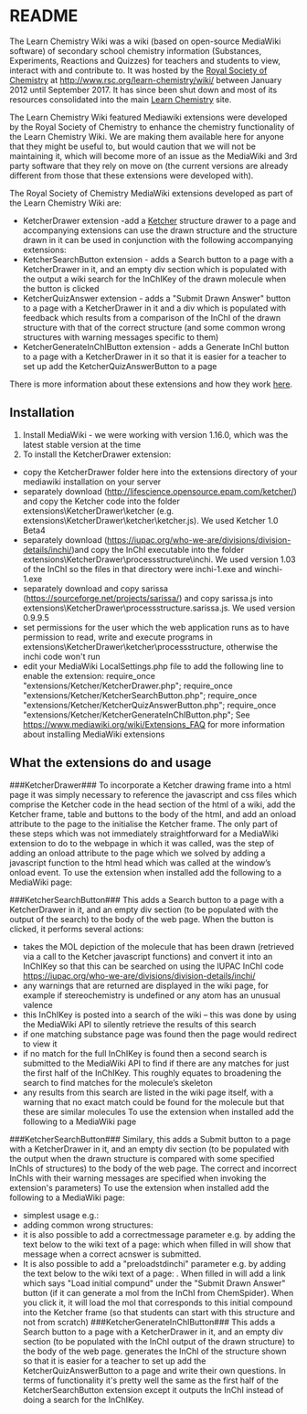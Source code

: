 # README #
The Learn Chemistry Wiki was a wiki (based on open-source MediaWiki software) of secondary school chemistry information (Substances, Experiments, Reactions and Quizzes) for teachers and students to view, interact with and contribute to. It was hosted by the [Royal Society of Chemistry](http://www.rsc.org/) at http://www.rsc.org/learn-chemistry/wiki/ between January 2012 until September 2017. It has since been shut down and most of its resources consolidated into the main [Learn Chemistry](http://www.rsc.org/learn-chemistry) site. 

The Learn Chemistry Wiki featured Mediawiki extensions were developed by the Royal Society of Chemistry to enhance the chemistry functionality of the Learn Chemistry Wiki. We are making them available here for anyone that they might be useful to, but would caution that we will not be maintaining it, which will become more of an issue as the MediaWiki and 3rd party software that they rely on move on (the current versions are already different from those that these extensions were developed with). 

The Royal Society of Chemistry MediaWiki extensions developed as part of the Learn Chemistry Wiki are:
* KetcherDrawer extension -add a [Ketcher](http://lifescience.opensource.epam.com/ketcher/) structure drawer to a page and accompanying extensions can use the drawn structure and the structure drawn in it can be used in conjunction with the following accompanying extensions:
* KetcherSearchButton extension - adds a Search button to a page with a KetcherDrawer in it, and an empty div section which is populated with the output a wiki search for the InChIKey of the drawn molecule when the button is clicked
* KetcherQuizAnswer extension - adds a "Submit Drawn Answer" button to a page with a KetcherDrawer in it and a div which is populated with feedback which results from a comparison of the InChI of the drawn structure with that of the correct structure (and some common wrong structures with warning messages specific to them)
* KetcherGenerateInChIButton extension - adds a Generate InChI button to a page with a KetcherDrawer in it so that it is easier for a teacher to set up add the KetcherQuizAnswerButton to a page

There is more information about these extensions and how they work [here](http://www.sciencedirect.com/science/article/pii/B9781907568978500035). 

## Installation ##
1. Install MediaWiki - we were working with version 1.16.0, which was the latest stable version at the time
2. To install the KetcherDrawer extension:
 - copy the KetcherDrawer folder here into the extensions directory of your mediawiki installation on your server
 - separately download (http://lifescience.opensource.epam.com/ketcher/) and copy the Ketcher code into the folder extensions\KetcherDrawer\ketcher (e.g. extensions\KetcherDrawer\ketcher\ketcher.js). We used Ketcher 1.0 Beta4
 - separately download (https://iupac.org/who-we-are/divisions/division-details/inchi/)and copy the InChI executable into the folder extensions\KetcherDrawer\processstructure\inchi. We used version 1.03 of the InChI so the files in that directory were inchi-1.exe and winchi-1.exe
 - separately download and copy sarissa (https://sourceforge.net/projects/sarissa/) and copy sarissa.js into extensions\KetcherDrawer\processstructure.sarissa.js. We used version 0.9.9.5
 - set permissions for the user which the web application runs as to have permission to read, write and execute programs in extensions\KetcherDrawer\ketcher\processstructure, otherwise the inchi code won't run
 - edit your MediaWiki LocalSettings.php file to add the following line to enable the extension: 
require_once "extensions/Ketcher/KetcherDrawer.php";
require_once "extensions/Ketcher/KetcherSearchButton.php";
require_once "extensions/Ketcher/KetcherQuizAnswerButton.php";
require_once "extensions/Ketcher/KetcherGenerateInChIButton.php";
See https://www.mediawiki.org/wiki/Extensions_FAQ for more information about installing MediaWiki extensions
## What the extensions do and usage ##
###KetcherDrawer###
To incorporate a Ketcher drawing frame into a html page it was simply necessary to reference the javascript and css files which comprise the Ketcher code in the head section of the html of a wiki, add the Ketcher frame, table and buttons to the body of the html, and add an onload attribute to the page to the initialise the Ketcher frame. The only part of these steps which was not immediately straightforward for a MediaWiki extension to do to the webpage in which it was called, was the step of adding an onload attribute to the page which we solved by adding a javascript function to the html head which was called at the window’s onload event.
To use the extension when installed add the following to a MediaWiki page:
> <KetcherDrawer/>
###KetcherSearchButton###
This adds a Search button to a page with a KetcherDrawer in it, and an empty div section (to be populated with the output of the search) to the body of the web page. When the button is clicked, it performs several actions:
- takes the MOL depiction of the molecule that has been drawn (retrieved via a call to the Ketcher javascript functions) and convert it into an InChIKey so that this can be searched on using the IUPAC InChI code https://iupac.org/who-we-are/divisions/division-details/inchi/
- any warnings that are returned are displayed in the wiki page, for example if stereochemistry is undefined or any atom has an unusual valence
- this InChIKey is posted into a search of the wiki – this was done by using the MediaWiki API to silently retrieve the results of this search
- if one matching substance page was found then the page would redirect to view it
- if no match for the full InChIKey is found then a second search is submitted to the MediaWiki API to find if there are any matches for just the first half of the InChIKey. This roughly equates to broadening the search to find matches for the molecule’s skeleton
- any results from this search are listed in the wiki page itself, with a warning that no exact match could be found for the molecule but that these are similar molecules
To use the extension when installed add the following to a MediaWiki page 
> <KetcherSearchButton/>
###KetcherSearchButton###
Similary, this adds a Submit button to a page with a KetcherDrawer in it, and an empty div section (to be populated with the output when the drawn structure is compared with some specified InChIs of structures) to the body of the web page. The correct and incorrect InChIs with their warning messages are specified when invoking the extension's parameters) 
To use the extension when installed add the following to a MediaWiki page:
- simplest usage e.g.: <KetcherQuizAnswerButton correctstdinchi="InChI=1S/C6H6/c1-2-4-6-5-3-1/h1-6H"/>
- adding common wrong structures: <KetcherQuizAnswerButton correctstdinchi="InChI=1S/C6H6/c1-2-4-6-5-3-1/h1-6H" wrongstdinchi1="InChI=1S/C6H12/c1-2-4-6-5-3-1/h1-6H2" warningmessage1="You have drawn cyclohexane - try adding some double bonds" wrongstdinchi2="InChI=1S/C5H10/c1-2-4-5-3-1/h1-5H2" warningmessage2="There are not enough carbons in the ring that you have drawn - try again!" wrongstdinchi3="InChI=1S/C3H6/c1-2-3-1/h1-3H2" warningmessage3="You have lost half of your carbons somewhere - try again..."/>
- it is also possible to add a correctmessage parameter e.g. by adding the text below to the wiki text of a page: <KetcherQuizAnswerButton correctstdinchi="InChI=1S/C6H6/c1-2-4-6-5-3-1/h1-6H" correctmessage="Correct – the markovnikov reaction involves addition of an acid HX to an alkene" /> which when filled in will show that message when a correct acnswer is submitted.
- It is also possible to add a "preloadstdinchi" parameter e.g. by adding the text below to the wiki text of a page: <KetcherQuizAnswerButton correctstdinchi="InChI=1S/C5H10/c1-2-4-5-3-1/h1-5H2" preloadstdinchi="InChI=1S/C3H6/c1-2-3-1/h1-3H2"/>. When filled in will add a link which says "Load initial compund" under the "Submit Drawn Answer" button (if it can generate a mol from the InChI from ChemSpider). When you click it, it will load the mol that corresponds to this initial compound into the Ketcher frame (so that students can start with this structure and not from scratch)
###KetcherGenerateInChIButton###
This adds a Search button to a page with a KetcherDrawer in it, and an empty div section (to be populated with the InChI output of the drawn structure) to the body of the web page. generates the InChI of the structure shown so that it is easier for a teacher to set up add the KetcherQuizAnswerButton to a page and write their own questions. In terms of functionality it's pretty well the same as the first half of the KetcherSearchButton extension except it outputs the InChI instead of doing a search for the InChIKey.
